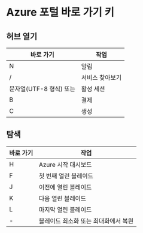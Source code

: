 <properties
   pageTitle="Azure 포털 바로 가기 키 | Microsoft Azure"
   description="이 문서는 Azure 포털에서 작동하는 바로 가기 키의 최신 목록입니다. 개별 서비스에는 특수화된 자신의 바로 가기 키가 있을 수 있습니다."
   services="azure-portal"
   documentationCenter=""
   authors="flanakin"
   manager="lwelicki"
   editor=""/>

<tags
   ms.service="multiple"
   ms.devlang="NA"
   ms.topic="article"
   ms.tgt_pltfrm="NA"
   ms.workload="na"
   ms.date="02/07/2016"
   ms.author="micflan"/>

# Azure 포털 바로 가기 키

## 허브 열기

| 바로 가기 | 작업 |
|--------|----------|
| N | 알림 |
| / | 서비스 찾아보기 |
| 문자열(UTF-8 형식) 또는 | 활성 세션 |
| B | 결제 |
| C | 생성 |

## 탐색

| 바로 가기 | 작업 |
|--------|----------|
| H | Azure 시작 대시보드 |
| F | 첫 번째 열린 블레이드 |
| J | 이전에 열린 블레이드 |
| K | 다음 열린 블레이드 |
| L | 마지막 열린 블레이드 |
| - | 블레이드 최소화 또는 최대화에서 복원 | | + | 블레이드 최대화 또는 최소화에서 복원 | | # | 현재 블레이드 닫기 | | ¦ | 모든 블레이드 닫기 | | , | 명령 모음으로 포커스 이동 | | . | 탐색 모음으로 포커스 이동 | | ? | 바로 가기 키 보기 |

<!---HONumber=AcomDC_0504_2016-->